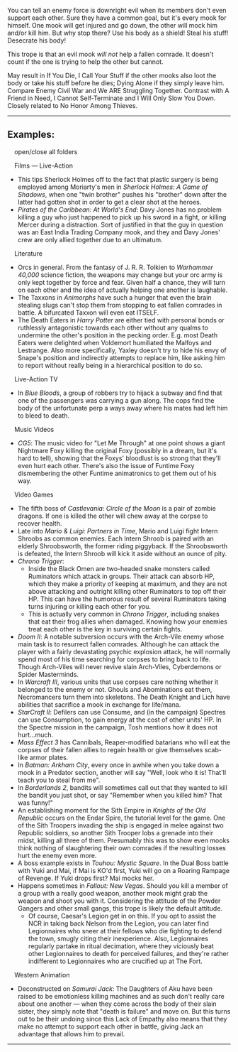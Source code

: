 You can tell an enemy force is downright evil when its members don't even support each other. Sure they have a common goal, but it's every mook for himself. One mook will get injured and go down, the other will mock him and/or kill him. But why stop there? Use his body as a shield! Steal his stuff! Desecrate his body!

This trope is that an evil mook _will not_ help a fallen comrade. It doesn't count if the one is trying to help the other but cannot.

May result in If You Die, I Call Your Stuff if the other mooks also loot the body or take his stuff before he dies; Dying Alone if they simply leave him. Compare Enemy Civil War and We ARE Struggling Together. Contrast with A Friend in Need, I Cannot Self-Terminate and I Will Only Slow You Down. Closely related to No Honor Among Thieves.

___

## Examples:

    open/close all folders 

    Films — Live-Action 

-   This tips Sherlock Holmes off to the fact that plastic surgery is being employed among Moriarty's men in _Sherlock Holmes: A Game of Shadows_, when one "twin brother" pushes his "brother" down after the latter had gotten shot in order to get a clear shot at the heroes.
-   _Pirates of the Caribbean: At World's End_: Davy Jones has no problem killing a guy who just happened to pick up his sword in a fight, or killing Mercer during a distraction. Sort of justified in that the guy in question was an East India Trading Company mook, and they and Davy Jones' crew are only allied together due to an ultimatum.

    Literature 

-   Orcs in general. From the fantasy of J. R. R. Tolkien to _Warhammer 40,000_ science fiction, the weapons may change but your orc army is only kept together by force and fear. Given half a chance, they will turn on each other and the idea of actually helping one another is laughable.
-   The Taxxons in _Animorphs_ have such a hunger that even the brain stealing slugs can't stop them from stopping to eat fallen comrades in battle. A bifurcated Taxxon will even eat ITSELF.
-   The Death Eaters in _Harry Potter_ are either tied with personal bonds or ruthlessly antagonistic towards each other without any qualms to undermine the other's position in the pecking order. E.g. most Death Eaters were delighted when Voldemort humiliated the Malfoys and Lestrange. Also more specifically, Yaxley doesn't try to hide his envy of Snape's position and indirectly attempts to replace him, like asking him to report without really being in a hierarchical position to do so.

    Live-Action TV 

-   In _Blue Bloods_, a group of robbers try to hijack a subway and find that one of the passengers was carrying a gun along. The cops find the body of the unfortunate perp a ways away where his mates had left him to bleed to death.

    Music Videos 

-   _CG5_: The music video for "Let Me Through" at one point shows a giant Nightmare Foxy killing the original Foxy (possibly in a dream, but it's hard to tell), showing that the Foxys' bloodlust is so strong that they'll even hurt each other. There's also the issue of Funtime Foxy dismembering the other Funtime animatronics to get them out of his way.

    Video Games 

-   The fifth boss of _Castlevania: Circle of the Moon_ is a pair of zombie dragons. If one is killed the other will chew away at the corpse to recover health.
-   Late into _Mario & Luigi: Partners in Time_, Mario and Luigi fight Intern Shroobs as common enemies. Each Intern Shroob is paired with an elderly Shroobsworth, the former riding piggyback. If the Shroobsworth is defeated, the Intern Shroob will kick it aside without an ounce of pity.
-   _Chrono Trigger_:
    -   Inside the Black Omen are two-headed snake monsters called Ruminators which attack in groups. Their attack can absorb HP, which they make a priority of keeping at maximum, and they are not above attacking and outright killing other Ruminators to top off their HP. This can have the humorous result of several Ruminators taking turns injuring or killing each other for you.
    -   This is actually very common in _Chrono Trigger_, including snakes that eat their frog allies when damaged. Knowing how your enemies treat each other is the key in surviving certain fights.
-   _Doom II_: A notable subversion occurs with the Arch-Vile enemy whose main task is to resurrect fallen comrades. Although he can attack the player with a fairly devastating psychic explosion attack, he will normally spend most of his time searching for corpses to bring back to life. Though Arch-Viles will never revive slain Arch-Viles, Cyberdemons or Spider Masterminds.
-   In _Warcraft III_, various units that use corpses care nothing whether it belonged to the enemy or not. Ghouls and Abominations eat them, Necromancers turn them into skeletons. The Death Knight and Lich have abilities that sacrifice a mook in exchange for life/mana.
-   _StarCraft II_: Defilers can use Consume, and (in the campaign) Spectres can use Consumption, to gain energy at the cost of other units' HP. In the Spectre mission in the campaign, Tosh mentions how it does not hurt...much.
-   _Mass Effect 3_ has Cannibals, Reaper\-modified batarians who will eat the corpses of their fallen allies to regain health or give themselves scab-like armor plates.
-   In _Batman: Arkham City_, every once in awhile when you take down a mook in a Predator section, another will say "Well, look who it is! That'll teach you to steal from me".
-   In _Borderlands 2_, bandits will sometimes call out that they wanted to kill the bandit you just shot, or say "Remember when you killed him? That was funny!"
-   An establishing moment for the Sith Empire in _Knights of the Old Republic_ occurs on the Endar Spire, the tutorial level for the game. One of the Sith Troopers invading the ship is engaged in melee against two Republic soldiers, so another Sith Trooper lobs a grenade into their midst, killing all three of them. Presumably this was to show even mooks think nothing of slaughtering their own comrades if the resulting losses hurt the enemy even more.
-   A boss example exists in _Touhou: Mystic Square_. In the Dual Boss battle with Yuki and Mai, if Mai is KO'd first, Yuki will go on a Roaring Rampage of Revenge. If Yuki drops first? Mai mocks her.
-   Happens sometimes in _Fallout: New Vegas_. Should you kill a member of a group with a really good weapon, another mook might grab the weapon and shoot you with it. Considering the attitude of the Powder Gangers and other small gangs, this trope is likely the default attitude.
    -   Of course, Caesar's Legion get in on this. If you opt to assist the NCR in taking back Nelson from the Legion, you can later find Legionnaires who sneer at their fellows who die fighting to defend the town, smugly citing their inexperience. Also, Legionnaires regularly partake in ritual decimation, where they viciously beat other Legionnaires to death for perceived failures, and they're rather indifferent to Legionnaires who are crucified up at The Fort.

    Western Animation 

-   Deconstructed on _Samurai Jack_: The Daughters of Aku have been raised to be emotionless killing machines and as such don't really care about one another — when they come across the body of their slain sister, they simply note that "death is failure" and move on. But this turns out to be their undoing since this Lack of Empathy also means that they make no attempt to support each other in battle, giving Jack an advantage that allows him to prevail.

___